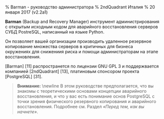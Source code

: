 % Barman - руководство администратора
% 2ndQuadrant Италия
% 20 января 2017 (v2.2a1)

**Barman** (Backup and Recovery Manager) инструмент администрирования с открытым исходным кодом для аварийного восстановления серверов СУБД PostreSQL, написанный на языке Python.

Он позволяет вашей организации производить удаленное резервное копирование множества серверов в критичных для бизнеса окружениях для снижениия риска и помощи администраторам на этапе восстановления.

[Barman] [11] распространется по лицензии GNU GPL 3 и поддержвается компанией [2ndQuadrant] [13], платиновым спонсором проекта  [PostgreSQL] [31].

> **Внимание:** \newline
> В этом руководстве предполагается, что вы знакомы с теоретическими основами концепции аварийного восстановления,
> и что у вас есть понимание основ PostgreSQL с точки зрения физического резервного копирования
> и аварийного восстановления. Подробнее см. Раздел _«Перед тем, как вы начнете»_.
